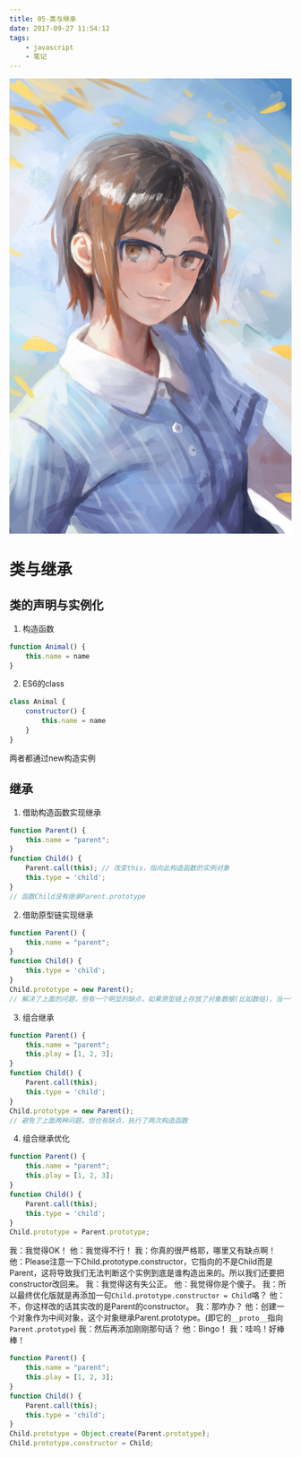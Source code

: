 ```yaml
---
title: 05-类与继承
date: 2017-09-27 11:54:12
tags:
	- javascript
	- 笔记
---
```

<img src="/images/index/05.jpg" />
<!--more-->

# 类与继承

## 类的声明与实例化
1. 构造函数
``` javascript
function Animal() {
	this.name = name
}
```
2. ES6的class
``` javascript
class Animal {
	constructor() {
		this.name = name
	}
}
```
两者都通过new构造实例

## 继承
1. 借助构造函数实现继承
``` javascript
function Parent() {
	this.name = "parent";
}
function Child() {
	Parent.call(this); // 改变this，指向此构造函数的实例对象
	this.type = 'child';
}
// 函数Child没有继承Parent.prototype
```

2. 借助原型链实现继承
``` javascript
function Parent() {
	this.name = "parent";
}
function Child() {
	this.type = 'child';
}
Child.prototype = new Parent();
// 解决了上面的问题，但有一个明显的缺点，如果原型链上存放了对象数据(比如数组)，当一个实例更改了数据，那么就会影响到所有实例
```

3. 组合继承
``` javascript
function Parent() {
	this.name = "parent";
	this.play = [1, 2, 3];
}
function Child() {
	Parent.call(this);
	this.type = 'child';
}
Child.prototype = new Parent();
// 避免了上面两种问题，但也有缺点，执行了两次构造函数
```

4. 组合继承优化
``` javascript
function Parent() {
	this.name = "parent";
	this.play = [1, 2, 3];
}
function Child() {
	Parent.call(this);
	this.type = 'child';
}
Child.prototype = Parent.prototype;
```

我：我觉得OK！
他：我觉得不行！
我：你真的很严格耶，哪里又有缺点啊！
他：Please注意一下Child.prototype.constructor，它指向的不是Child而是Parent，这将导致我们无法判断这个实例到底是谁构造出来的。所以我们还要把constructor改回来。
我：我觉得这有失公正。
他：我觉得你是个傻子。
我：所以最终优化版就是再添加一句`Child.prototype.constructor = Child`咯？
他：不，你这样改的话其实改的是Parent的constructor。
我：那咋办？
他：创建一个对象作为中间对象，这个对象继承Parent.prototype。(即它的`__proto__`指向`Parent.prototype`)
我：然后再添加刚刚那句话？
他：Bingo！
我：哇呜！好棒棒！

``` javascript
function Parent() {
	this.name = "parent";
	this.play = [1, 2, 3];
}
function Child() {
	Parent.call(this);
	this.type = 'child';
}
Child.prototype = Object.create(Parent.prototype);
Child.prototype.constructor = Child;
```